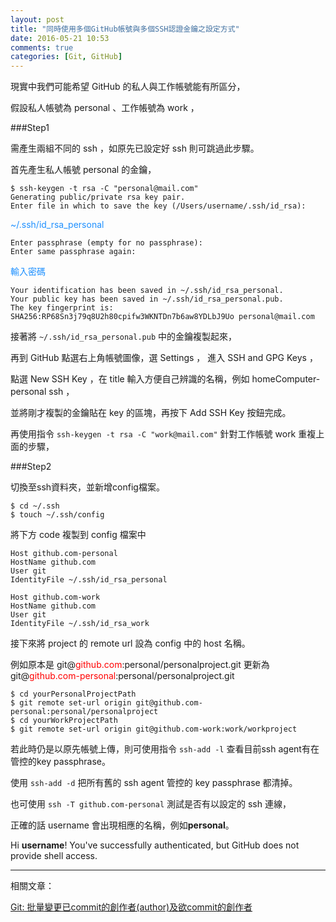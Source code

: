 ```yaml
---
layout: post
title: "同時使用多個GitHub帳號與多個SSH認證金鑰之設定方式"
date: 2016-05-21 10:53
comments: true
categories: [Git, GitHub]
---
```

現實中我們可能希望 GitHub 的私人與工作帳號能有所區分，

假設私人帳號為 personal 、工作帳號為 work ，

###Step1

需產生兩組不同的 ssh ，如原先已設定好 ssh 則可跳過此步驟。

首先產生私人帳號 personal 的金鑰，

	$ ssh-keygen -t rsa -C "personal@mail.com"
	Generating public/private rsa key pair.
	Enter file in which to save the key (/Users/username/.ssh/id_rsa): 
	
<font color="#1E90FF">~/.ssh/id_rsa_personal</font>

	Enter passphrase (empty for no passphrase):
	Enter same passphrase again:

<font color="#1E90FF">輸入密碼</font>

	Your identification has been saved in ~/.ssh/id_rsa_personal.
	Your public key has been saved in ~/.ssh/id_rsa_personal.pub.
	The key fingerprint is:
	SHA256:RP68Sn3j79q8U2h80cpifw3WKNTDn7b6aw8YDLbJ9Uo personal@mail.com

接著將 `~/.ssh/id_rsa_personal.pub` 中的金鑰複製起來，

再到 GitHub 	點選右上角帳號圖像，選 Settings ， 進入 SSH and GPG Keys ，

點選 New SSH Key ，在 title 輸入方便自己辨識的名稱，例如 homeComputer-personal ssh ，

並將剛才複製的金鑰貼在 key 的區塊，再按下 Add SSH Key 按鈕完成。


再使用指令 `ssh-keygen -t rsa -C "work@mail.com"` 針對工作帳號 work 重複上面的步驟，

###Step2

切換至ssh資料夾，並新增config檔案。

	$ cd ~/.ssh
	$ touch ~/.ssh/config

將下方 code 複製到 config 檔案中

	Host github.com-personal
    HostName github.com
    User git
    IdentityFile ~/.ssh/id_rsa_personal
    
    Host github.com-work
    HostName github.com
    User git
    IdentityFile ~/.ssh/id_rsa_work
    
接下來將 project 的 remote url 設為 config 中的 host 名稱。

例如原本是 git@<font color="red">github.com</font>:personal/personalproject.git 更新為 git@<font color="red">github.com-personal</font>:personal/personalproject.git
 
	$ cd yourPersonalProjectPath
	$ git remote set-url origin git@github.com-personal:personal/personalproject
	$ cd yourWorkProjectPath
	$ git remote set-url origin git@github.com-work:work/workproject

若此時仍是以原先帳號上傳，則可使用指令 `ssh-add -l` 查看目前ssh agent有在管控的key passphrase。

使用 `ssh-add -d` 把所有舊的 ssh agent 管控的 key passphrase 都清掉。

也可使用 `ssh -T github.com-personal` 測試是否有以設定的 ssh 連線，

正確的話 username 會出現相應的名稱，例如**personal**。

Hi **username**! You've successfully authenticated, but GitHub does not provide shell access.

---

相關文章：

[Git: 批量變更已commit的創作者(author)及欲commit的創作者](http://summerlize.github.io/blog/2016/05/21/git-batch-change-author-of-previous-old-commits-and-new-commits)

